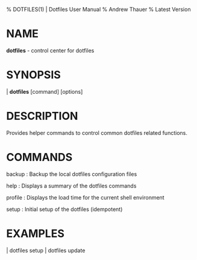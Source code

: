 % DOTFILES(1) | Dotfiles User Manual
% Andrew Thauer
% Latest Version

# NAME

**dotfiles** - control center for dotfiles

# SYNOPSIS

| **dotfiles** \[command] \[options]

# DESCRIPTION

Provides helper commands to control common dotfiles related functions.

# COMMANDS

backup
: Backup the local dotfiles configuration files

help
: Displays a summary of the dotfiles commands

profile
: Displays the load time for the current shell environment

setup
: Initial setup of the dotfiles (idempotent)

# EXAMPLES

| dotfiles setup
| dotfiles update
